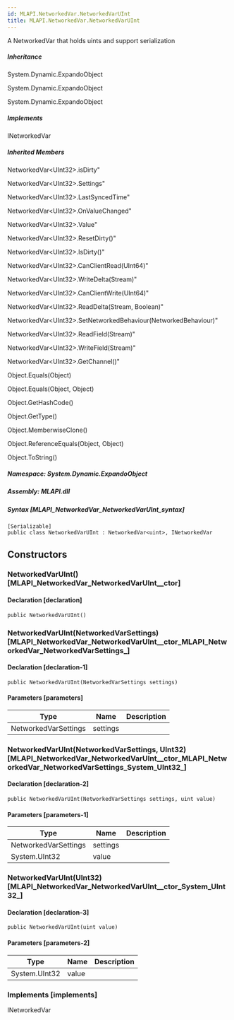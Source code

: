 ```yaml
---  
id: MLAPI.NetworkedVar.NetworkedVarUInt  
title: MLAPI.NetworkedVar.NetworkedVarUInt  
---
```


<div class="markdown level0 summary" markdown="1">

A NetworkedVar that holds uints and support serialization

</div>

<div class="markdown level0 conceptual" markdown="1">

</div>

<div class="inheritance" markdown="1">

##### Inheritance

<div class="level0" markdown="1">

System.Dynamic.ExpandoObject

</div>

<div class="level1" markdown="1">

System.Dynamic.ExpandoObject

</div>

<div class="level2" markdown="1">

System.Dynamic.ExpandoObject

</div>

</div>

<div markdown="1" classs="implements">

##### Implements

<div markdown="1">

INetworkedVar

</div>

</div>

<div class="inheritedMembers" markdown="1">

##### Inherited Members

<div markdown="1">

NetworkedVar\<UInt32\>.isDirty"

</div>

<div markdown="1">

NetworkedVar\<UInt32\>.Settings"

</div>

<div markdown="1">

NetworkedVar\<UInt32\>.LastSyncedTime"

</div>

<div markdown="1">

NetworkedVar\<UInt32\>.OnValueChanged"

</div>

<div markdown="1">

NetworkedVar\<UInt32\>.Value"

</div>

<div markdown="1">

NetworkedVar\<UInt32\>.ResetDirty()"

</div>

<div markdown="1">

NetworkedVar\<UInt32\>.IsDirty()"

</div>

<div markdown="1">

NetworkedVar\<UInt32\>.CanClientRead(UInt64)"

</div>

<div markdown="1">

NetworkedVar\<UInt32\>.WriteDelta(Stream)"

</div>

<div markdown="1">

NetworkedVar\<UInt32\>.CanClientWrite(UInt64)"

</div>

<div markdown="1">

NetworkedVar\<UInt32\>.ReadDelta(Stream, Boolean)"

</div>

<div markdown="1">

NetworkedVar\<UInt32\>.SetNetworkedBehaviour(NetworkedBehaviour)"

</div>

<div markdown="1">

NetworkedVar\<UInt32\>.ReadField(Stream)"

</div>

<div markdown="1">

NetworkedVar\<UInt32\>.WriteField(Stream)"

</div>

<div markdown="1">

NetworkedVar\<UInt32\>.GetChannel()"

</div>

<div markdown="1">

Object.Equals(Object)

</div>

<div markdown="1">

Object.Equals(Object, Object)

</div>

<div markdown="1">

Object.GetHashCode()

</div>

<div markdown="1">

Object.GetType()

</div>

<div markdown="1">

Object.MemberwiseClone()

</div>

<div markdown="1">

Object.ReferenceEquals(Object, Object)

</div>

<div markdown="1">

Object.ToString()

</div>

</div>

##### **Namespace**: System.Dynamic.ExpandoObject

##### **Assembly**: MLAPI.dll

##### Syntax [MLAPI_NetworkedVar_NetworkedVarUInt_syntax]

    [Serializable]
    public class NetworkedVarUInt : NetworkedVar<uint>, INetworkedVar

## Constructors 

### NetworkedVarUInt() [MLAPI_NetworkedVar_NetworkedVarUInt__ctor]

<div class="markdown level1 summary" markdown="1">

</div>

<div class="markdown level1 conceptual" markdown="1">

</div>

#### Declaration [declaration]

    public NetworkedVarUInt()

### NetworkedVarUInt(NetworkedVarSettings) [MLAPI_NetworkedVar_NetworkedVarUInt__ctor_MLAPI_NetworkedVar_NetworkedVarSettings_]

<div class="markdown level1 summary" markdown="1">

</div>

<div class="markdown level1 conceptual" markdown="1">

</div>

#### Declaration [declaration-1]

    public NetworkedVarUInt(NetworkedVarSettings settings)

#### Parameters [parameters]

| Type                 | Name     | Description |
|----------------------|----------|-------------|
| NetworkedVarSettings | settings |             |

### NetworkedVarUInt(NetworkedVarSettings, UInt32) [MLAPI_NetworkedVar_NetworkedVarUInt__ctor_MLAPI_NetworkedVar_NetworkedVarSettings_System_UInt32_]

<div class="markdown level1 summary" markdown="1">

</div>

<div class="markdown level1 conceptual" markdown="1">

</div>

#### Declaration [declaration-2]

    public NetworkedVarUInt(NetworkedVarSettings settings, uint value)

#### Parameters [parameters-1]

| Type                 | Name     | Description |
|----------------------|----------|-------------|
| NetworkedVarSettings | settings |             |
| System.UInt32        | value    |             |

### NetworkedVarUInt(UInt32) [MLAPI_NetworkedVar_NetworkedVarUInt__ctor_System_UInt32_]

<div class="markdown level1 summary" markdown="1">

</div>

<div class="markdown level1 conceptual" markdown="1">

</div>

#### Declaration [declaration-3]

    public NetworkedVarUInt(uint value)

#### Parameters [parameters-2]

| Type          | Name  | Description |
|---------------|-------|-------------|
| System.UInt32 | value |             |

### Implements [implements]

<div markdown="1">

INetworkedVar

</div>
